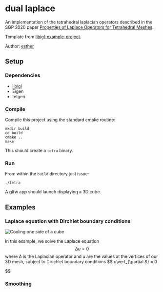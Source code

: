 # dual laplace

An implementation of the tetrahedral laplacian operators described in the SGP 2020 paper [Properties of Laplace Operators for Tetrahedral Meshes](https://igl.ethz.ch/projects/LB3D/LB3D.pdf). 

Template from [libigl-example-project](https://github.com/libigl/libigl-example-project). 

Author: [esther]()

## Setup

### Dependencies

-   [libigl](http://libigl.github.io/libigl/)
-   Eigen
-   tetgen

### Compile

Compile this project using the standard cmake routine:

    mkdir build
    cd build
    cmake ..
    make

This should create a `tetra` binary.

### Run

From within the `build` directory just issue:

    ./tetra
A glfw app should launch displaying a 3D cube.

## Examples

### Laplace equation with Dirchlet boundary conditions

![Cooling one side of a cube](./assets/cube.gif)

In this example, we solve the Laplace equation
$$
\Delta u = 0
$$
where $\Delta$ is the Laplacian operator and $u$ are the values at the vertices of our 3D mesh, subject to Dirichlet boundary conditions
$$
u\vert_{\partial S} = 0

$$

### Smoothing

